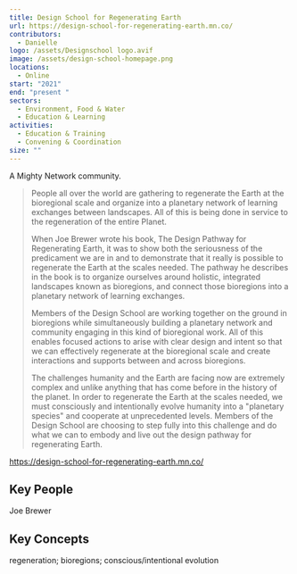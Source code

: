 ```yaml
---
title: Design School for Regenerating Earth
url: https://design-school-for-regenerating-earth.mn.co/
contributors:
  - Danielle
logo: /assets/Designschool logo.avif
image: /assets/design-school-homepage.png
locations:
  - Online
start: "2021"
end: "present "
sectors:
  - Environment, Food & Water
  - Education & Learning
activities:
  - Education & Training
  - Convening & Coordination
size: ""
---
```

A Mighty Network community.
 
> People all over the world are gathering to regenerate the Earth at the bioregional scale and organize into a planetary network of learning exchanges between landscapes. All of this is being done in service to the regeneration of the entire Planet.
> 
> When Joe Brewer wrote his book, The Design Pathway for Regenerating Earth, it was to show both the seriousness of the predicament we are in and to demonstrate that it really is possible to regenerate the Earth at the scales needed. The pathway he describes in the book is to organize ourselves around holistic, integrated landscapes known as bioregions, and connect those bioregions into a planetary network of learning exchanges.
> 
> Members of the Design School are working together on the ground in bioregions while simultaneously building a planetary network and community engaging in this kind of bioregional work. All of this enables focused actions to arise with clear design and intent so that we can effectively regenerate at the bioregional scale and create interactions and supports between and across bioregions.
> 
> The challenges humanity and the Earth are facing now are extremely complex and unlike anything that has come before in the history of the planet. In order to regenerate the Earth at the scales needed, we must consciously and intentionally evolve humanity into a "planetary species" and cooperate at unprecedented levels. Members of the Design School are choosing to step fully into this challenge and do what we can to embody and live out the design pathway for regenerating Earth.

https://design-school-for-regenerating-earth.mn.co/  

## Key People

Joe Brewer

## Key Concepts

regeneration; bioregions; conscious/intentional evolution

